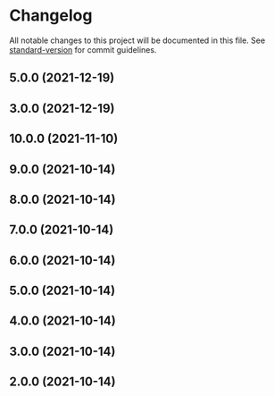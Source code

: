 # Changelog

All notable changes to this project will be documented in this file. See [standard-version](https://github.com/conventional-changelog/standard-version) for commit guidelines.

## 5.0.0 (2021-12-19)

## 3.0.0 (2021-12-19)

## 10.0.0 (2021-11-10)

## 9.0.0 (2021-10-14)

## 8.0.0 (2021-10-14)

## 7.0.0 (2021-10-14)

## 6.0.0 (2021-10-14)

## 5.0.0 (2021-10-14)

## 4.0.0 (2021-10-14)

## 3.0.0 (2021-10-14)

## 2.0.0 (2021-10-14)

